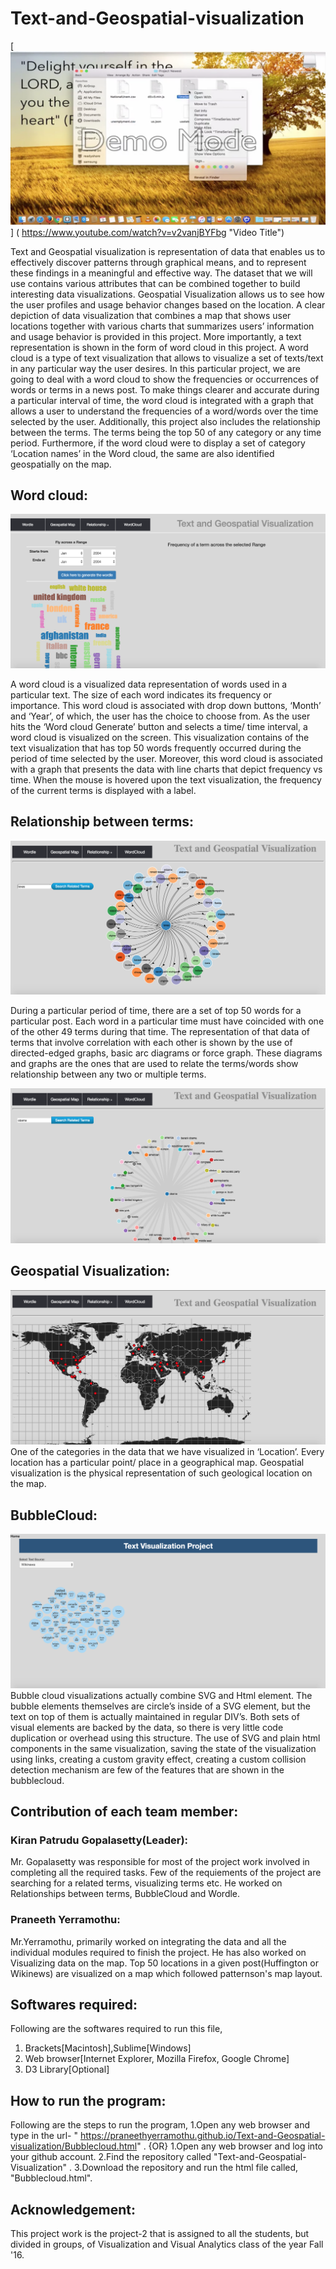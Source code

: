 # Text-and-Geospatial-visualization

[![IMAGE ALT TEXT](https://github.com/praneethyerramothu/Visualizing-Time-Series/blob/master/PRESENTATION11.png)]  ( https://www.youtube.com/watch?v=v2vanjBYFbg "Video Title")

Text and Geospatial visualization is representation of data that enables us to effectively discover patterns through graphical means, and to represent these findings in a meaningful and effective way. The dataset that we will use contains various attributes that can be combined together to build interesting data visualizations. Geospatial Visualization allows us to see how the user profiles and usage behavior changes based on the location. A clear depiction of data visualization that combines a map that shows user locations together with various charts that summarizes users’ information and usage behavior is provided in this project. More importantly, a text representation is shown in the form of word cloud in this project. A word cloud is a type of text visualization that allows to visualize a set of texts/text in any particular way the user desires. In this particular project, we are going to deal with a word cloud to show the frequencies or occurrences of words or terms in a news post. To make things clearer and accurate during a particular interval of time, the word cloud is integrated with a graph that allows a user to understand the frequencies of a word/words over the time selected by the user. Additionally, this project also includes the relationship between the terms. The terms being the top 50 of any category or any time period. Furthermore, if the word cloud were to display a set of category ‘Location names’ in the Word cloud, the same are also identified geospatially on the map.

## Word cloud:

![ScreenShot](https://github.com/praneethyerramothu/Text-and-Geospatial-visualization/blob/master/Screen%20Shot%202016-11-14%20at%2013.10.28.png)

A word cloud is a visualized data representation of words used in a particular text. The size of each word indicates its frequency or importance. This word cloud is associated with drop down buttons, ‘Month’ and ‘Year’, of which, the user has the choice to choose from. As the user hits the ‘Word cloud Generate’ button and selects a time/ time interval, a word cloud is visualized on the screen. This visualization contains of the text visualization that has top 50 words frequently occurred during the period of time selected by the user. Moreover, this word cloud is associated with a graph that presents the data with line charts that depict frequency vs time. When the mouse is hovered upon the text visualization, the frequency of the current terms is displayed with a label.

## Relationship between terms:

![ScreenShot](https://github.com/praneethyerramothu/Text-and-Geospatial-visualization/blob/master/Screen%20Shot%202016-11-14%20at%2013.11.32.png)

During a particular period of time, there are a set of top 50 words for a particular post. Each word in a particular time must have coincided with one of the other 49 terms during that time. The representation of that data of terms that involve correlation with each other is shown by the use of directed-edged graphs, basic arc diagrams or force graph. These diagrams and graphs are the ones that are used to relate the terms/words show relationship between any two or multiple terms.

![ScreenShot](https://github.com/praneethyerramothu/Text-and-Geospatial-visualization/blob/master/Screen%20Shot%202016-11-14%20at%2013.11.46.png)

## Geospatial Visualization:

![ScreenShot](https://github.com/praneethyerramothu/Text-and-Geospatial-visualization/blob/master/Screen%20Shot%202016-11-14%20at%2013.10.59.png)
One of the categories in the data that we have visualized in ‘Location’. Every location has a particular point/ place in a geographical map. Geospatial visualization is the physical representation of such geological location on the map.

## BubbleCloud:

![ScreenShot](https://github.com/praneethyerramothu/Text-and-Geospatial-visualization/blob/master/Screen%20Shot%202016-11-14%20at%2013.12.07.png)
Bubble cloud visualizations actually combine SVG and Html element. The bubble elements themselves are circle’s inside of a SVG element, but the text on top of them is actually maintained in regular DIV’s. Both sets of visual elements are backed by the data, so there is very little code duplication or overhead using this structure. The use of SVG and plain html components in the same visualization, saving the state of the visualization using links, creating a custom gravity effect, creating a custom collision detection mechanism are few of the features that are shown in the bubblecloud.

## Contribution of each team member:

### Kiran Patrudu Gopalasetty(Leader):
Mr. Gopalasetty was responsible for most of the project work involved in completing all the required tasks. Few of the requiements of the project are searching for a related terms, visualizing terms etc.  He worked on Relationships between terms, BubbleCloud and Wordle. 

### Praneeth Yerramothu:
Mr.Yerramothu, primarily worked on integrating the data  and all the individual modules required to finish the project. He has also worked on Visualizing data on the map. Top 50 locations in a given post(Huffington or Wikinews) are visualized on a map which followed patternson's map layout.

## Softwares required:
Following are the softwares required to run this file,
1. Brackets[Macintosh],Sublime[Windows]
2. Web browser[Internet Explorer, Mozilla Firefox, Google Chrome]
3. D3 Library[Optional]

## How to run the program:
Following are the steps to run the program,
1.Open any web browser and type in the url- " https://praneethyerramothu.github.io/Text-and-Geospatial-visualization/Bubblecloud.html" .
         {OR}
1.Open any web browser and log into your github account.
2.Find the repository called "Text-and-Geospatial-Visualization" .
3.Download the repository and run the html file called, "Bubblecloud.html".

## Acknowledgement:

This project work is the project-2 that is assigned to all the students, but divided in groups, of Visualization and Visual Analytics class of the year Fall '16.

